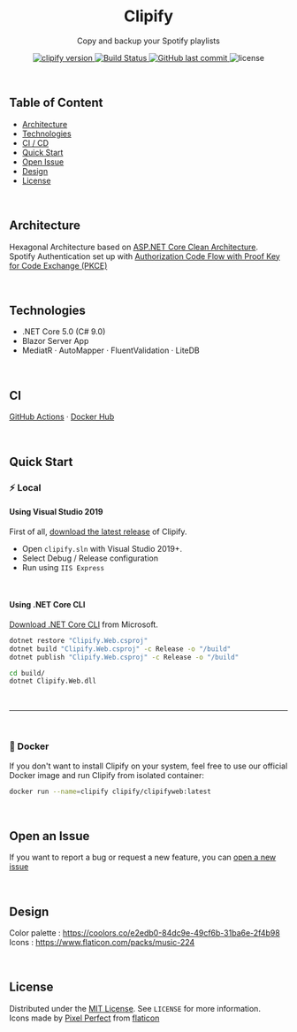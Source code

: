 <h1 align="center">Clipify</h1>
<p align="center">
Copy and backup your Spotify playlists
</p>
<p align="center">
    <a href="https://github.com/yterraillon/clipify/releases" target="_blank">
        <img src="https://img.shields.io/badge/version-v0.0.1-blue?style=for-the-badge&logo=none" alt="clipify version" />
    </a>
    <a href="https://github.com/yterraillon/clipify/actions/workflows/dotnet.yml" target="_blank">
    <img src="https://img.shields.io/github/workflow/status/yterraillon/clipify/.NET/main.svg?style=for-the-badge"
      alt="Build Status" />
    </a>
    <a href="https://github.com/yterraillon/clipify/commits/main">
        <img src="https://img.shields.io/github/last-commit/yterraillon/clipify.svg?style=for-the-badge&logo=github&logoColor=white" alt="GitHub last commit">
    </a>
    <img src="https://img.shields.io/badge/license-mit-red?style=for-the-badge&logo=none" alt="license" />
</p>
<br>

## Table of Content
- [Architecture](#architecture)
- [Technologies](#technologies)
- [CI / CD](#ci)
- [Quick Start](#quick-start)
- [Open Issue](#open-an-issue)
- [Design](#design)
- [License](#license)


<br>

## Architecture

Hexagonal Architecture based on [ASP.NET Core Clean Architecture](https://github.com/jasontaylordev/CleanArchitecture).
<br>
Spotify Authentication set up with [Authorization Code Flow with Proof Key for Code Exchange (PKCE)](https://developer.spotify.com/documentation/general/guides/authorization-guide/)

<br>

## Technologies

- .NET Core 5.0 (C# 9.0)
- Blazor Server App
- MediatR · AutoMapper · FluentValidation · LiteDB

<br>

## CI

[GitHub Actions](https://github.com/yterraillon/clipify/actions/workflows/dotnet.yml) · [Docker Hub](https://hub.docker.com/r/clipify/clipifyweb)

<br>

## Quick Start

### ⚡️ Local

#### Using Visual Studio 2019

First of all, [download the latest release](https://github.com/yterraillon/clipify/releases) of Clipify.

- Open `clipify.sln` with Visual Studio 2019+.
- Select Debug / Release configuration
- Run using `IIS Express`

<br>

#### Using .NET Core CLI

[Download .NET Core CLI](https://docs.microsoft.com/en-us/dotnet/core/tools/) from Microsoft.

```sh
dotnet restore "Clipify.Web.csproj"
dotnet build "Clipify.Web.csproj" -c Release -o "/build"
dotnet publish "Clipify.Web.csproj" -c Release -o "/build"

cd build/
dotnet Clipify.Web.dll
```

<br>

-----

<br>

### 🐳 Docker

If you don't want to install Clipify on your system, feel free to use our official Docker image and run Clipify from isolated container:

```sh
docker run --name=clipify clipify/clipifyweb:latest
```

<br>

## Open an Issue

If you want to report a bug or request a new feature, you can [open a new issue](https://github.com/yterraillon/clipify/issues/new/choose)

<br>

## Design

Color palette : https://coolors.co/e2edb0-84dc9e-49cf6b-31ba6e-2f4b98
<br>
Icons : https://www.flaticon.com/packs/music-224

<br>

## License

Distributed under the [MIT License](https://github.com/yterraillon/clipify/blob/main/LICENSE). See `LICENSE` for more information.
<br>
Icons made by [Pixel Perfect](https://www.flaticon.com/authors/pixel-perfect) from [flaticon](https://www.flaticon.com/) 
